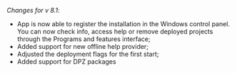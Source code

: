 _Changes for v 8.1_:
- App is now able to register the installation in the Windows control panel. You can now check info, access help or remove deployed projects through the Programs and features interface;
- Added support for new offline help provider;
- Adjusted the deployment flags for the first start;
- Added support for DPZ packages
